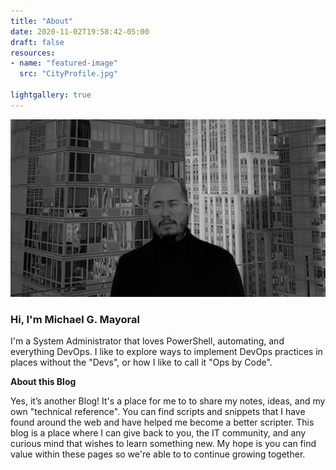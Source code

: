 ```yaml
---
title: "About"
date: 2020-11-02T19:58:42-05:00
draft: false
resources:
- name: "featured-image"
  src: "CityProfile.jpg"

lightgallery: true
---
```

![Michael G. Mayoral](CityProfileWide.jpg)
### Hi, I'm Michael G. Mayoral

I'm a System Administrator that loves PowerShell, automating, and everything DevOps. I like to explore ways to implement DevOps practices in places without the "Devs", or how I like to call it "Ops by Code".

**About this Blog**

Yes, it’s another Blog! It's a place for me to to share my notes, ideas, and my own "technical reference". You can find scripts and snippets that I have found around the web and have helped me become a better scripter. This blog is a place where I can give back to you, the IT community, and any curious mind that wishes to learn something new. My hope is you can find value within these pages so we're able to to continue growing together.

